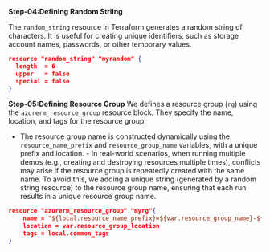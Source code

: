 **Step-04:Defining Random Striing**

The `random_string` resource in Terraform generates a random string of characters. It is useful for creating unique identifiers, such as storage account names, passwords, or other temporary values. 
```json
resource "random_string" "myrandom" {
  length  = 6
  upper   = false
  special = false
}
```
**Step-05:Defining Resource Group**
We defines a resource group (`rg`) using the `azurerm_resource_group` resource block. They specify the name, location, and tags for the resource group.
   - The resource group name is constructed dynamically using the `resource_name_prefix` and `resource_group_name` variables, with a unique prefix and location.
    - In real-world scenarios, when running multiple demos (e.g., creating and destroying resources multiple times), conflicts may arise if the resource group is repeatedly created with the same name. To avoid this, we adding a unique string (generated by a random string resource) to the resource group name, ensuring that each run results in a unique resource group name.
```json
resource "azurerm_resource_group" "myrg"{
    name = "${local.resource_name_prefix}=${var.resource_group_name}-${random_string.myrandom.id}"
    location = var.resource_group_location
    tags = local.common_tags
}
```
